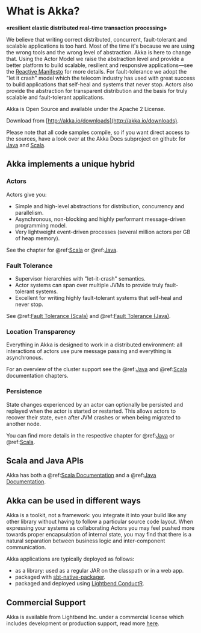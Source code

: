 # What is Akka?

**«resilient elastic distributed real-time transaction processing»**

We believe that writing correct distributed, concurrent, fault-tolerant and scalable
applications is too hard. Most of the time it's because we are using the wrong
tools and the wrong level of abstraction. Akka is here to change that. Using
the Actor Model we raise the abstraction level and provide a better platform to
build scalable, resilient and responsive applications—see the [Reactive
Manifesto](http://reactivemanifesto.org/) for more details. For
fault-tolerance we adopt the "let it crash" model which the telecom industry
has used with great success to build applications that self-heal and systems
that never stop. Actors also provide the abstraction for transparent
distribution and the basis for truly scalable and fault-tolerant applications.

Akka is Open Source and available under the Apache 2 License.

Download from [http://akka.io/downloads](http://akka.io/downloads).

Please note that all code samples compile, so if you want direct access to the sources, have a look
over at the Akka Docs subproject on github: for [Java](@github@/akka-docs/rst/java/code/docs) 
and [Scala](@github@/akka-docs/rst/scala/code/docs).

## Akka implements a unique hybrid

### Actors

Actors give you:

 * Simple and high-level abstractions for distribution, concurrency and parallelism.
 * Asynchronous, non-blocking and highly performant message-driven programming model.
 * Very lightweight event-driven processes (several million actors per GB of heap memory).

See the chapter for @ref:[Scala](../scala/actors.md) or @ref:[Java](../java/actors.md).

### Fault Tolerance

 * Supervisor hierarchies with "let-it-crash" semantics.
 * Actor systems can span over multiple JVMs to provide truly fault-tolerant systems.
 * Excellent for writing highly fault-tolerant systems that self-heal and never stop.

See @ref:[Fault Tolerance (Scala)](../scala/fault-tolerance.md) and @ref:[Fault Tolerance (Java)](../java/fault-tolerance.md).

### Location Transparency

Everything in Akka is designed to work in a distributed environment: all
interactions of actors use pure message passing and everything is asynchronous.

For an overview of the cluster support see the @ref:[Java](../java/cluster-usage.md)
and @ref:[Scala](../scala/cluster-usage.md) documentation chapters.

### Persistence

State changes experienced by an actor can optionally be persisted and replayed when the actor is started or
restarted. This allows actors to recover their state, even after JVM crashes or when being migrated
to another node.

You can find more details in the respective chapter for @ref:[Java](../java/persistence.md) or @ref:[Scala](../scala/persistence.md).

## Scala and Java APIs

Akka has both a @ref:[Scala Documentation](../scala.md) and a @ref:[Java Documentation](../java.md).

## Akka can be used in different ways

Akka is a toolkit, not a framework: you integrate it into your build like any other library
without having to follow a particular source code layout. When expressing your systems as collaborating
Actors you may feel pushed more towards proper encapsulation of internal state, you may find that
there is a natural separation between business logic and inter-component communication.

Akka applications are typically deployed as follows:

 * as a library: used as a regular JAR on the classpath or in a web app.
 * packaged with [sbt-native-packager](https://github.com/sbt/sbt-native-packager).
 * packaged and deployed using [Lightbend ConductR](http://www.lightbend.com/products/conductr).

## Commercial Support

Akka is available from Lightbend Inc. under a commercial license which includes
development or production support, read more [here](http://www.lightbend.com/how/subscription).